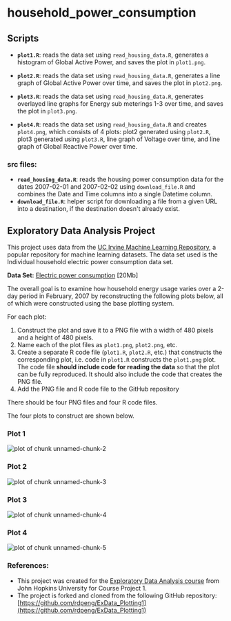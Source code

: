 # household_power_consumption

## Scripts
* <b>`plot1.R`</b>: reads the data set using `read_housing_data.R`, generates a histogram of Global Active Power, and saves the plot in `plot1.png`.  

* <b>`plot2.R`</b>: reads the data set using `read_housing_data.R`, generates a line graph of Global Active Power over time, and saves the plot in `plot2.png`.  

* <b>`plot3.R`</b>: reads the data set using `read_housing_data.R`, generates overlayed line graphs for Energy sub meterings 1-3 over time, and saves the plot in `plot3.png`.  

* <b>`plot4.R`</b>: reads the data set using `read_housing_data.R` and creates `plot4.png`, which consists of 4 plots: plot2 generated using `plot2.R`, plot3 generated using `plot3.R`, line graph of Voltage over time, and line graph of Global Reactive Power over time.  

### src files:
* <b>`read_housing_data.R`</b>: reads the housing power consumption data for the dates 2007-02-01 and 2007-02-02 using `download_file.R` and combines the Date and Time columns into a single Datetime column.  
* <b>`download_file.R`</b>: helper script for downloading a file from a given URL into a destination, if the destination doesn't already exist.  

## Exploratory Data Analysis Project
This project uses data from
the <a href="http://archive.ics.uci.edu/ml/">UC Irvine Machine
Learning Repository</a>, a popular repository for machine learning
datasets. The data set used is the Individual household electric power consumption data set.  

<b>Data Set:</b> <a href="https://d396qusza40orc.cloudfront.net/exdata%2Fdata%2Fhousehold_power_consumption.zip">Electric power consumption</a> [20Mb]

The overall goal is to examine how household energy usage varies over a 2-day period in February, 2007 by reconstructing the following plots below, all of which were constructed using the base plotting system.  

For each plot:
1. Construct the plot and save it to a PNG file with a width of 480
pixels and a height of 480 pixels.
2. Name each of the plot files as `plot1.png`, `plot2.png`, etc.
3. Create a separate R code file (`plot1.R`, `plot2.R`, etc.) that
constructs the corresponding plot, i.e. code in `plot1.R` constructs
the `plot1.png` plot. The code file **should include code for reading
the data** so that the plot can be fully reproduced. It should also
include the code that creates the PNG file.
4. Add the PNG file and R code file to the GitHub repository

There should be four PNG files and four R code files.

The four plots to construct are shown below. 


### Plot 1


![plot of chunk unnamed-chunk-2](figure/unnamed-chunk-2.png) 


### Plot 2

![plot of chunk unnamed-chunk-3](figure/unnamed-chunk-3.png) 


### Plot 3

![plot of chunk unnamed-chunk-4](figure/unnamed-chunk-4.png) 


### Plot 4

![plot of chunk unnamed-chunk-5](figure/unnamed-chunk-5.png) 


### References:  
* This project was created for the [Exploratory Data Analysis course](https://www.coursera.org/learn/exploratory-data-analysis) from John Hopkins University for Course Project 1.  
* The project is forked and cloned from the following GitHub repository:
[https://github.com/rdpeng/ExData_Plotting1](https://github.com/rdpeng/ExData_Plotting1)

